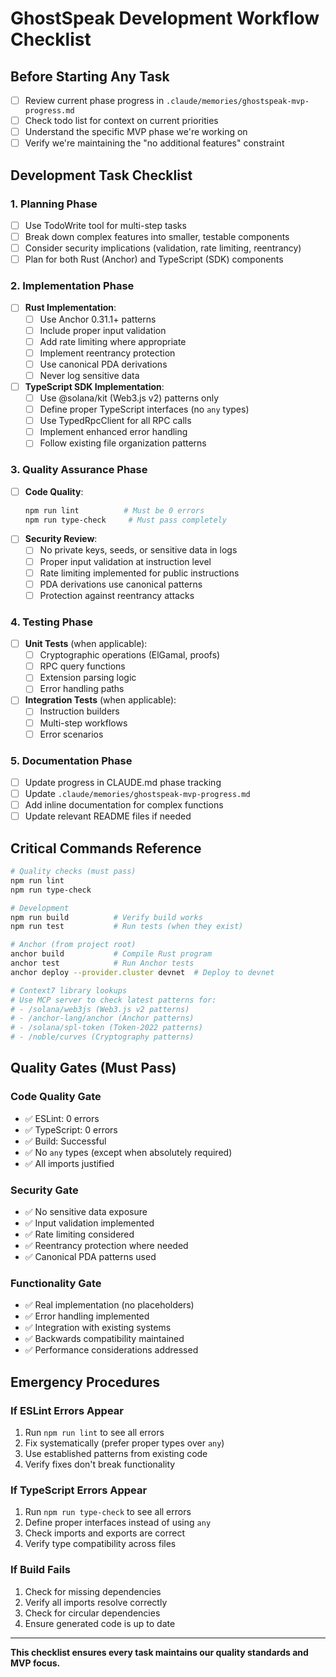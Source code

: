 # GhostSpeak Development Workflow Checklist

## Before Starting Any Task

- [ ] Review current phase progress in `.claude/memories/ghostspeak-mvp-progress.md`
- [ ] Check todo list for context on current priorities
- [ ] Understand the specific MVP phase we're working on
- [ ] Verify we're maintaining the "no additional features" constraint

## Development Task Checklist

### 1. Planning Phase
- [ ] Use TodoWrite tool for multi-step tasks
- [ ] Break down complex features into smaller, testable components
- [ ] Consider security implications (validation, rate limiting, reentrancy)
- [ ] Plan for both Rust (Anchor) and TypeScript (SDK) components

### 2. Implementation Phase
- [ ] **Rust Implementation**:
  - [ ] Use Anchor 0.31.1+ patterns
  - [ ] Include proper input validation
  - [ ] Add rate limiting where appropriate
  - [ ] Implement reentrancy protection
  - [ ] Use canonical PDA derivations
  - [ ] Never log sensitive data

- [ ] **TypeScript SDK Implementation**:
  - [ ] Use @solana/kit (Web3.js v2) patterns only
  - [ ] Define proper TypeScript interfaces (no `any` types)
  - [ ] Use TypedRpcClient for all RPC calls
  - [ ] Implement enhanced error handling
  - [ ] Follow existing file organization patterns

### 3. Quality Assurance Phase
- [ ] **Code Quality**:
  ```bash
  npm run lint          # Must be 0 errors
  npm run type-check     # Must pass completely
  ```
- [ ] **Security Review**:
  - [ ] No private keys, seeds, or sensitive data in logs
  - [ ] Proper input validation at instruction level
  - [ ] Rate limiting implemented for public instructions
  - [ ] PDA derivations use canonical patterns
  - [ ] Protection against reentrancy attacks

### 4. Testing Phase
- [ ] **Unit Tests** (when applicable):
  - [ ] Cryptographic operations (ElGamal, proofs)
  - [ ] RPC query functions
  - [ ] Extension parsing logic
  - [ ] Error handling paths
- [ ] **Integration Tests** (when applicable):
  - [ ] Instruction builders
  - [ ] Multi-step workflows
  - [ ] Error scenarios

### 5. Documentation Phase
- [ ] Update progress in CLAUDE.md phase tracking
- [ ] Update `.claude/memories/ghostspeak-mvp-progress.md`
- [ ] Add inline documentation for complex functions
- [ ] Update relevant README files if needed

## Critical Commands Reference

```bash
# Quality checks (must pass)
npm run lint
npm run type-check

# Development
npm run build          # Verify build works
npm run test           # Run tests (when they exist)

# Anchor (from project root)
anchor build           # Compile Rust program
anchor test            # Run Anchor tests
anchor deploy --provider.cluster devnet  # Deploy to devnet

# Context7 library lookups
# Use MCP server to check latest patterns for:
# - /solana/web3js (Web3.js v2 patterns)
# - /anchor-lang/anchor (Anchor patterns)
# - /solana/spl-token (Token-2022 patterns)
# - /noble/curves (Cryptography patterns)
```

## Quality Gates (Must Pass)

### Code Quality Gate
- ✅ ESLint: 0 errors
- ✅ TypeScript: 0 errors  
- ✅ Build: Successful
- ✅ No `any` types (except when absolutely required)
- ✅ All imports justified

### Security Gate
- ✅ No sensitive data exposure
- ✅ Input validation implemented
- ✅ Rate limiting considered
- ✅ Reentrancy protection where needed
- ✅ Canonical PDA patterns used

### Functionality Gate
- ✅ Real implementation (no placeholders)
- ✅ Error handling implemented
- ✅ Integration with existing systems
- ✅ Backwards compatibility maintained
- ✅ Performance considerations addressed

## Emergency Procedures

### If ESLint Errors Appear
1. Run `npm run lint` to see all errors
2. Fix systematically (prefer proper types over `any`)
3. Use established patterns from existing code
4. Verify fixes don't break functionality

### If TypeScript Errors Appear
1. Run `npm run type-check` to see all errors
2. Define proper interfaces instead of using `any`
3. Check imports and exports are correct
4. Verify type compatibility across files

### If Build Fails
1. Check for missing dependencies
2. Verify all imports resolve correctly
3. Check for circular dependencies
4. Ensure generated code is up to date

---

**This checklist ensures every task maintains our quality standards and MVP focus.**